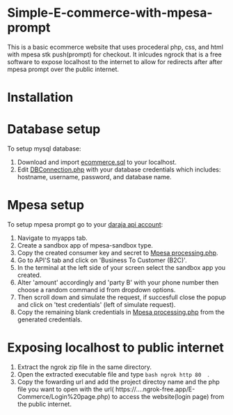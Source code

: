 # Simple-E-commerce-with-mpesa-prompt
This is a basic ecommerce website that uses procederal php, css, and html with mpesa stk push(prompt) for checkout. It inlcudes ngrock that is a free software to expose localhost to the internet to allow for redirects after after mpesa prompt over the public internet.

# Installation
#  Database setup
To setup mysql database:
1. Download and import [ecommerce.sql](/database/ecommerce.sql) to your localhost.
2. Edit [DBConnection.php](/DBConnection.php) with your database credentials which includes: hostname, username, password, and database name.

#  Mpesa setup
To setup mpesa prompt go to your [daraja api account](https://developer.safaricom.co.ke/):
1. Navigate to myapps tab.
2. Create a sandbox app of mpesa-sandbox type.
3. Copy the created consumer key and secret to [Mpesa processing.php](/Mpesa%20processing.php).
4. Go to API'S tab and click on 'Business To Customer (B2C)'.
5. In the terminal at the left side of your screen select the sandbox app you created.
6. Alter 'amount' accordingly and 'party B' with your phone number then choose a random command id from dropdown options.
7. Then scroll down and simulate the request, if succesfull close the popup and click on 'test credentials' (left of simulate request).
8. Copy the remaining blank credentials in [Mpesa processing.php](/Mpesa%20processing.php) from the generated credentials.

#  Exposing localhost to public internet
1. Extract the ngrok zip file in the same directory.
2. Open the extracted executable file and type ```bash ngrok http 80  ```.
3. Copy the fowarding url and add the project directoy name and the php file you want to open with the url( https://....ngrok-free.app/E-Commerce/Login%20page.php) to access the website(login page) from the public internet.
